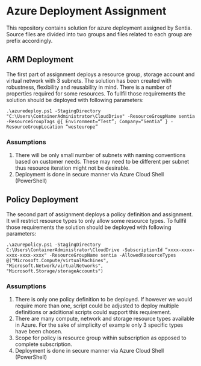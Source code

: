 # Azure Deployment Assignment

This repository contains solution for azure deployment assigned by Sentia. Source files are divided into two groups and files related to each group are prefix accordingly.

## ARM Deployment

The first part of assignment deploys a resource group, storage account and virtual network with 3 subnets. The solution has been created with robustness, flexibility and reusability in mind.
There is a number of properties required for some resources. To fullfil those requirements the solution should be deployed with following parameters:

````
.\azuredeploy.ps1 -StagingDirectory "C:\Users\ContainerAdministrator\CloudDrive" -ResourceGroupName sentia -ResourceGroupTags @{ Environment=“Test”; Company=“Sentia” } -ResourceGroupLocation “westeurope”
````

### Assumptions
1. There will be only small number of subnets with naming conventions based on customer needs. These may need to be different per subnet thus resource iteration might not be desirable. 
2. Deployment is done in secure manner via Azure Cloud Shell (PowerShell) 

## Policy Deployment

The second part of assignment deploys a policy definition and assignment. It will restrict resource types to only allow some resource types. To fullfil those requirements the solution should be deployed with following parameters:

````
.\azurepolicy.ps1 -StagingDirectory C:\Users\ContainerAdministrator\CloudDrive -SubscriptionId “xxxx-xxxx-xxxx-xxxx-xxxx" -ResourceGroupName sentia -AllowedResourceTypes @("Microsoft.Compute/virtualMachines", "Microsoft.Network/virtualNetworks", "Microsoft.Storage/storageAccounts")
````

### Assumptions
1. There is only one policy definition to be deployed. If however we would require more than one, script could be adjusted to deploy multiple definitions or additional scripts could support this requirement.
2. There are many compute, network and storage resource types available in Azure. For the sake of simplicity of example only 3 specific types have been chosen.
3. Scope for policy is resource group within subscription as opposed to complete subscription.
4. Deployment is done in secure manner via Azure Cloud Shell (PowerShell) 